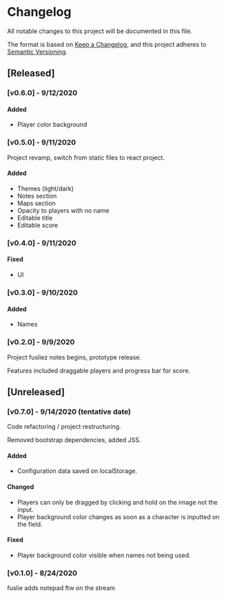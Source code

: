 # Changelog

All notable changes to this project will be documented in this file.

The format is based on [Keep a Changelog](https://keepachangelog.com/en/1.0.0/),
and this project adheres to [Semantic Versioning](https://semver.org/spec/v2.0.0.html).

## [Released]

### [v0.6.0] - 9/12/2020

#### Added

- Player color background

### [v0.5.0] - 9/11/2020

Project revamp, switch from static files to react project.

#### Added

- Themes (light/dark)
- Notes section
- Maps section
- Opacity to players with no name
- Editable title
- Editable score

### [v0.4.0] - 9/11/2020

#### Fixed

- UI

### [v0.3.0] - 9/10/2020

#### Added

- Names

### [v0.2.0] - 9/9/2020

Project fusliez notes begins, prototype release.

Features included draggable players and progress bar for score.

## [Unreleased]

### [v0.7.0] - 9/14/2020 (tentative date)

Code refactoring / project restructuring.

Removed bootstrap dependencies, added JSS.

#### Added

- Configuration data saved on localStorage.

#### Changed

- Players can only be dragged by clicking and hold on the image not the input.
- Player background color changes as soon as a character is inputted on the field.

#### Fixed

- Player background color visible when names not being used.

### [v0.1.0] - 8/24/2020

fuslie adds notepad ftw on the stream
